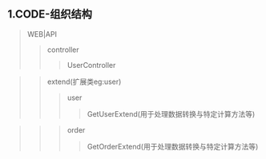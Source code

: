 ## 1.CODE-组织结构
>WEB|API
>>controller
>>>UserController

>>extend(扩展类eg:user)
>>>user
>>>>GetUserExtend(用于处理数据转换与特定计算方法等)

>>>order
>>>>GetOrderExtend(用于处理数据转换与特定计算方法等)
